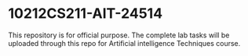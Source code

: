 # 10212CS211-AIT-24514
This repository is for official purpose. The complete lab tasks will be uploaded through this repo for Artificial intelligence Techniques course.
